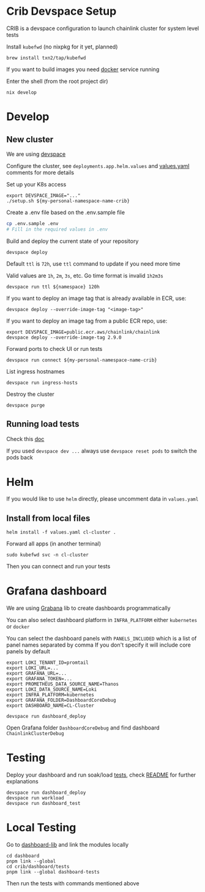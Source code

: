 # Crib Devspace Setup

CRIB is a devspace configuration to launch chainlink cluster for system level tests

Install `kubefwd` (no nixpkg for it yet, planned)

```
brew install txn2/tap/kubefwd
```

If you want to build images you need [docker](https://docs.docker.com/engine/install/) service running

Enter the shell (from the root project dir)

```
nix develop
```

# Develop

## New cluster

We are using [devspace](https://www.devspace.sh/docs/getting-started/installation?x0=3)

Configure the cluster, see `deployments.app.helm.values` and [values.yaml](../charts/chainlink-cluster/values.yaml) comments for more details

Set up your K8s access

```
export DEVSPACE_IMAGE="..."
./setup.sh ${my-personal-namespace-name-crib}
```

Create a .env file based on the .env.sample file

```sh
cp .env.sample .env
# Fill in the required values in .env
```

Build and deploy the current state of your repository

```
devspace deploy
```

Default `ttl` is `72h`, use `ttl` command to update if you need more time

Valid values are `1h`, `2m`, `3s`, etc. Go time format is invalid `1h2m3s`

```
devspace run ttl ${namespace} 120h
```

If you want to deploy an image tag that is already available in ECR, use:

```
devspace deploy --override-image-tag "<image-tag>"
```

If you want to deploy an image tag from a public ECR repo, use:

```
export DEVSPACE_IMAGE=public.ecr.aws/chainlink/chainlink
devspace deploy --override-image-tag 2.9.0
```

Forward ports to check UI or run tests

```
devspace run connect ${my-personal-namespace-name-crib}
```

List ingress hostnames

```
devspace run ingress-hosts
```

Destroy the cluster

```
devspace purge
```

## Running load tests

Check this [doc](../../integration-tests/load/ocr/README.md)

If you used `devspace dev ...` always use `devspace reset pods` to switch the pods back

# Helm

If you would like to use `helm` directly, please uncomment data in `values.yaml`

## Install from local files

```
helm install -f values.yaml cl-cluster .
```

Forward all apps (in another terminal)

```
sudo kubefwd svc -n cl-cluster
```

Then you can connect and run your tests

# Grafana dashboard

We are using [Grabana](https://github.com/K-Phoen/grabana) lib to create dashboards programmatically

You can also select dashboard platform in `INFRA_PLATFORM` either `kubernetes` or `docker`

You can select the dashboard panels with `PANELS_INCLUDED` which is a list of panel names separated by comma
If you don't specify it will include core panels by default

```
export LOKI_TENANT_ID=promtail
export LOKI_URL=...
export GRAFANA_URL=...
export GRAFANA_TOKEN=...
export PROMETHEUS_DATA_SOURCE_NAME=Thanos
export LOKI_DATA_SOURCE_NAME=Loki
export INFRA_PLATFORM=kubernetes
export GRAFANA_FOLDER=DashboardCoreDebug
export DASHBOARD_NAME=CL-Cluster

devspace run dashboard_deploy
```

Open Grafana folder `DashboardCoreDebug` and find dashboard `ChainlinkClusterDebug`

# Testing

Deploy your dashboard and run soak/load [tests](../../integration-tests/load/), check [README](../../integration-tests/README.md) for further explanations

```
devspace run dashboard_deploy
devspace run workload
devspace run dashboard_test
```

# Local Testing

Go to [dashboard-lib](../dashboard-lib) and link the modules locally

```
cd dashboard
pnpm link --global
cd crib/dashboard/tests
pnpm link --global dashboard-tests
```

Then run the tests with commands mentioned above
